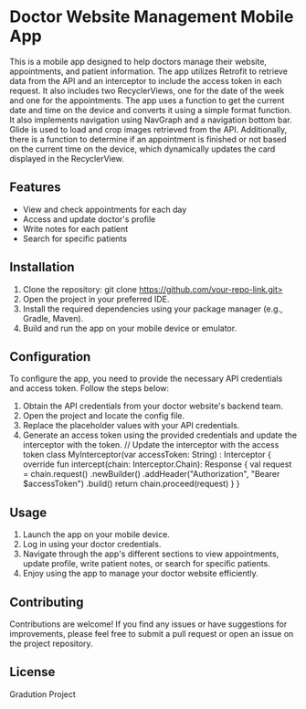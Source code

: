  # Doctor Website Management Mobile App 
This is a mobile app designed to help doctors manage their website, appointments, and patient information. The app utilizes Retrofit to retrieve data from the API and an interceptor to include the access token in each request. 
It also includes two RecyclerViews, one for the date of the week and one for the appointments. The app uses a function to get the current date and time on the device and converts it using a simple format function. It also implements navigation using NavGraph and a navigation bottom bar. Glide is used to load and crop images retrieved from the API. Additionally, there is a function to determine if an appointment is finished or not based on the current time on the device, which dynamically updates the card displayed in the RecyclerView. 
 ## Features 
- View and check appointments for each day 
- Access and update doctor's profile 
- Write notes for each patient 
- Search for specific patients 
 ## Installation 
1. Clone the repository:  git clone https://github.com/your-repo-link.git>  
2. Open the project in your preferred IDE. 
3. Install the required dependencies using your package manager (e.g., Gradle, Maven). 
4. Build and run the app on your mobile device or emulator. 
 ## Configuration 
To configure the app, you need to provide the necessary API credentials and access token. Follow the steps below: 
1. Obtain the API credentials from your doctor website's backend team. 
2. Open the project and locate the  config  file. 
3. Replace the placeholder values with your API credentials. 
4. Generate an access token using the provided credentials and update the interceptor with the token.
// Update the interceptor with the access token
class MyInterceptor(var accessToken: String) : Interceptor {
    override fun intercept(chain: Interceptor.Chain): Response {
        val request = chain.request()
            .newBuilder()
            .addHeader("Authorization", "Bearer $accessToken")
            .build()
        return chain.proceed(request)
    }
}
## Usage 
1. Launch the app on your mobile device. 
2. Log in using your doctor credentials. 
3. Navigate through the app's different sections to view appointments, update profile, write patient notes, or search for specific patients. 
4. Enjoy using the app to manage your doctor website efficiently. 
 ## Contributing 
Contributions are welcome! If you find any issues or have suggestions for improvements, please feel free to submit a pull request or open an issue on the project repository. 
 ## License 
Gradution Project  
